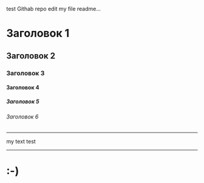 test Githab repo
edit my file readme...
# Заголовок 1 
## Заголовок 2 
### Заголовок 3 
#### Заголовок 4 
##### Заголовок 5 
###### Заголовок 6
-------------------------------------
my text test
************************************
:-)
====================================
